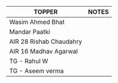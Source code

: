 
| **TOPPER**              | **NOTES** |
| ----------------------- | --------- |
| Wasim Ahmed Bhat        |           |
| Mandar Paatki           |           |
| AIR 28 Rishab Chaudahry |           |
| AIR 16 Madhav Agarwal   |           |
| TG - Rahul W            |           |
| TG - Aseem verma        |           |
